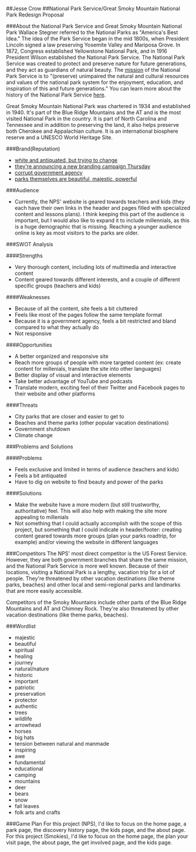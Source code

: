 ##Jesse Crow
##National Park Service/Great Smoky Mountain National Park Redesign Proposal

###About the National Park Service and Great Smoky Mountain National Park
Wallace Stegner referred to the National Parks as "America's Best Idea." The idea of the Park Service began in the mid 1800s, when President Lincoln signed a law preserving Yosemite Valley and Mariposa Grove. In 1872, Congress established Yellowstone National Park, and in 1916 President Wilson established the National Park Service. The National Park Service was created to protect and preserve nature for future generations, and they act as guardians of natural beauty. The [mission](http://www.nps.gov/aboutus/mission.htm) of the National Park Service is to "(preserve) unimpaired the natural and cultural resources and values of the national park system for the enjoyment, education, and inspiration of this and future generations." You can learn more about the history of the National Park Service [here](http://www.pbs.org/nationalparks/history/).

Great Smoky Mountain National Park was chartered in 1934 and established in 1940. It's part of the Blue Ridge Mountains and the AT and is the most visited National Park in the country. It is part of North Carolina and Tennessee and in addition to preserving the land, it also helps preserve both Cherokee and Appalachian culture. It is an international biosphere reserve and a UNESCO World Heritage Site.

###Brand(Reputation)
* [white and antiquated, but trying to change](http://abcnews.go.com/ABC_Univision/News/national-park-service-change-vanilla-reputation/story?id=20011584&singlePage=true)
* [they're announcing a new branding campaign Thursday](http://skift.com/2015/03/30/u-s-national-park-service-is-preparing-for-a-big-rebrand/)
* [corrupt government agency](http://www.nationalparkstraveler.com/2009/06/survey-says-national-park-service-far-best-government-agency-work)
* [parks themselves are beautiful, majestic, powerful](http://www.huffingtonpost.com/ed-felker/yellowstone-national-park_b_1908086.html?)

###Audience
* Currently, the NPS' website is geared towards teachers and kids (they each have their own links in the header and pages filled with specialized content and lessons plans). I think keeping this part of the audience is important, but I would also like to expand it to include millennials, as this is a huge demographic that is missing. Reaching a younger audience online is key as most visitors to the parks are older.

###SWOT Analysis

####Strengths 
* Very thorough content, including lots of multimedia and interactive content
* Content geared towards different interests, and a couple of different specific groups (teachers and kids)

####Weaknesses
* Because of all the content, site feels a bit cluttered
* Feels like most of the pages follow the same template format
* Because it is a government agency, feels a bit restricted and bland compared to what they actually do
* Not responsive

####Opportunities
* A better organized and responsive site
* Reach more groups of people with more targeted content (ex: create content for millenials, translate the site into other languages)
* Better display of visual and interactive elements
* Take better advantage of YouTube and podcasts
* Translate modern, exciting feel of their Twitter and Facebook pages to their website and other platforms

####Threats
* City parks that are closer and easier to get to
* Beaches and theme parks (other popular vacation destinations)
* Government shutdown
* Climate change

###Problems and Solutions

####Problems
* Feels exclusive and limited in terms of audience (teachers and kids)
* Feels a bit antiquated 
* Have to dig on website to find beauty and power of the parks

####Solutions
* Make the website have a more modern (but still trustworthy, authoritative) feel. This will also help with making the site more appealing to millenials
* Not something that I could actually accomplish with the scope of this project, but something that I could indicate in header/footer: creating content geared towards more groups (plan your parks roadtrip, for example) and/or viewing the website in different languages

###Competitors 
The NPS' most direct competitor is the US Forest Service. However, they are both government branches that share the same mission, and the National Park Service is more well known. Because of their locations, visiting a National Park is a lengthy, vacation trip for a lot of people. They're threatened by other vacation destinations (like theme parks, beaches) and other local and semi-regional parks and landmarks that are more easily accessible.

Competitors of the Smoky Mountains include other parts of the Blue Ridge Mountains and AT and Chimney Rock. They're also threatened by other vacation destinations (like theme parks, beaches).

###Wordlist
* majestic
* beautiful
* spiritual 
* healing
* journey
* natural/nature
* historic
* important
* patriotic
* preservation
* protector
* authentic
* trees
* wildlife
* arrowhead
* horses
* big hats
* tension between natural and manmade
* inspiring
* awe
* fundamental
* educational
* camping
* mountains
* deer
* bears
* snow
* fall leaves
* folk arts and crafts

###Game Plan
For this project (NPS), I'd like to focus on the home page, a park page, the discovery history page, the kids page, and the about page.
For this project (Smokies), I'd like to focus on the home page, the plan your visit page, the about page, the get involved page, and the kids page.